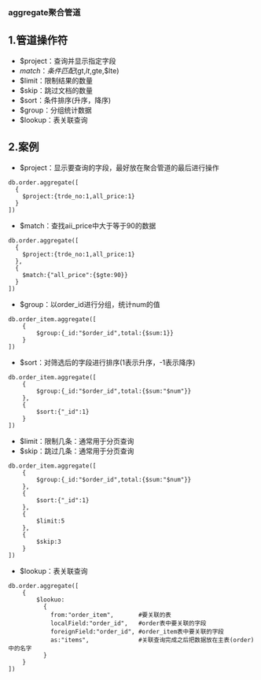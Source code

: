 ### aggregate聚合管道

## 1.管道操作符

- $project：查询并显示指定字段
- $match：条件匹配($gt,$lt,$gte,$lte)
- $limit：限制结果的数量
- $skip：跳过文档的数量
- $sort：条件排序(升序，降序)
- $group：分组统计数据
- $lookup：表关联查询

## 2.案例

- $project：显示要查询的字段，最好放在聚合管道的最后进行操作

```mysql
db.order.aggregate([
  {
  	$project:{trde_no:1,all_price:1}                 
  }                   
])
```

- $match：查找aii_price中大于等于90的数据

```mysql
db.order.aggregate([
  {
  	$project:{trde_no:1,all_price:1}                 
  },
  {
  	$match:{"all_price":{$gte:90}}  
  }
])
```

- $group：以order_id进行分组，统计num的值

```mysql
db.order_item.aggregate([
    {
    	$group:{_id:"$order_id",total:{$sum:1}}
    }
])
```

- $sort：对筛选后的字段进行排序(1表示升序，-1表示降序)

```mysql
db.order_item.aggregate([
    {
    	$group:{_id:"$order_id",total:{$sum:"$num"}}
    },
    {
    	$sort:{"_id":1}
    }
])
```

- $limit：限制几条：通常用于分页查询
- $skip：跳过几条：通常用于分页查询

```mysql
db.order_item.aggregate([
    {
    	$group:{_id:"$order_id",total:{$sum:"$num"}}
    },
    {
    	$sort:{"_id":1}
    },
    {
    	$limit:5
    },
    {
    	$skip:3
    }
])
```

- $lookup：表关联查询

```mysql
db.order.aggregate([
    {
    	$lookuo:
    	  {
    		from:"order_item",       #要关联的表
    		localField:"order_id",   #order表中要关联的字段
    		foreignField:"order_id", #order_item表中要关联的字段
    		as:"items",              #关联查询完成之后把数据放在主表(order)中的名字
    	  }
    }
])
```

